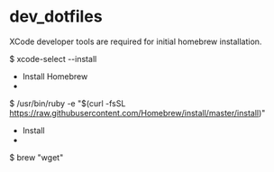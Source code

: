 # dev_dotfiles

XCode developer tools are required for initial homebrew installation.

$ xcode-select --install


- Install Homebrew
-
$ /usr/bin/ruby -e "$(curl -fsSL https://raw.githubusercontent.com/Homebrew/install/master/install)"

- Install 
-
$ brew "wget"
